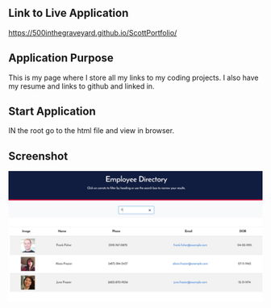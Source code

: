 
## Link to Live Application
https://500inthegraveyard.github.io/ScottPortfolio/


## Application Purpose
This is my page where I store all my links to my coding projects. I also have my resume and links to github and linked in.

## Start Application
IN the root go to the html file and view in browser.


## Screenshot
![Alt text](Screenshot.JPG?raw=true "screenshot")
